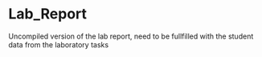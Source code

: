 # Lab_Report
Uncompiled version of the lab report, need to be fullfilled with the student data from the laboratory tasks

